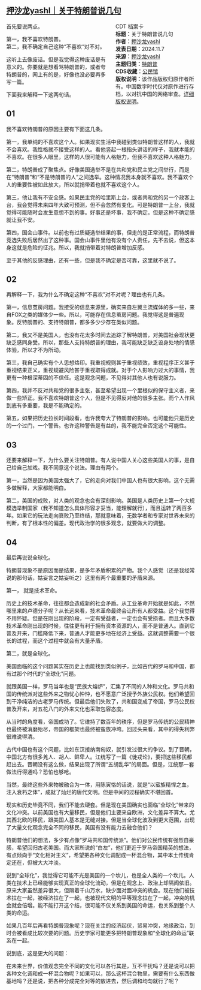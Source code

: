 <!--1731040534000-->
[押沙龙yashl｜关于特朗普说几句](https://chinadigitaltimes.net/chinese/712888.html)
------

<div style="width:42%;float:right;padding-left:20px;"><div class="su-spoiler su-spoiler-style-fancy su-spoiler-icon-chevron-circle" data-scroll-offset="0" data-anchor-in-url="no"><div class="su-spoiler-title" tabindex="0" role="button"><span class="su-spoiler-icon"></span>CDT 档案卡</div><div class="su-spoiler-content su-u-clearfix su-u-trim"><strong>标题：</strong>关于特朗普说几句<br><strong>作者：</strong><a href="https://chinadigitaltimes.net/space/押沙龙yashl" target="_blank">押沙龙yashl</a><br><strong>发表日期：</strong>2024.11.7<br><strong>来源：</strong><a href="https://archive.ph/v2kmN" target="_blank">押沙龙yashl</a><br><strong>主题归类：</strong><a href="https://chinadigitaltimes.net/space/特朗普" target="_blank">特朗普</a><br><strong>CDS收藏：</strong><a href="https://chinadigitaltimes.net/space/%E5%85%AC%E6%B0%91%E9%A6%86" target="_blank" rel="noopener">公民馆</a><br><strong>版权说明：</strong>该作品版权归原作者所有。中国数字时代仅对原作进行存档，以对抗中国的网络审查。<a href="https://chinadigitaltimes.net/chinese/copyright">详细版权说明</a>。</div></div></div><p>首先要说两点。</p><p>第一，我不喜欢特朗普。<br>第二，我不确定自己这种“不喜欢“对不对。</p><p>这听上去像废话。但是我觉得这种废话是有意义的。你要就是想看骂特朗普的，或者夸特朗普的，网上有的是，好像也没必要再多写一篇。</p><p>下面我来解释一下这两句话。</p><h2>01</h2><p>我不喜欢特朗普的原因主要有下面这几条。</p><p>第一，我单纯的不喜欢这个人。如果现实生活中我碰到类似特朗普这样的人，我就不会喜欢。我性格就不接受这样的人。看他竖起一根指头讲话的样子，我就本能的不喜欢。在很多人眼里，这样的人很可能有人格魅力，但我不喜欢这种人格魅力。</p><p>第二，特朗普成了聚焦点。好像美国选举不是在共和党和民主党之间举行，而是在“特朗普”和“不是特朗普的人”之间选举。这种情况我本身就不喜欢。我不喜欢个人的重要性被如此放大，所以就捎带着也就不喜欢这个人。</p><p>第三，他让我有不安全感。如果民主党的哈里斯上台，或者共和党的另一个政客上台，我会觉得未来四年大致可预测，但不会忽然有变化。可是特朗普一上台，我就觉得可能随时会发生意想不到的事。好事还是坏事，我不确定。但是这种不确定感就让我不安。</p><p>第四，国会山事件。以前也有过质疑选举结果的事，但走的是正常流程，而特朗普竞选失败后居然出了这种事。国会山事件里他有没有个人责任，先不去说，但这本身这就是危险的征兆。所以，我就捎带着对特朗普增加反感。</p><p>至于其他的反感理由，还有一些，但是我不确定是否可靠，这里就不说了。</p><h2>02</h2><p>再解释一下，我为什么不确定这种“不喜欢”对不对呢？理由也有几条。</p><p>第一，信息茧房问题。我接受的信息来源里，确实来自左翼主流媒体的多一些，来自FOX之类的媒体少一些。所以，可能存在信息茧房问题。我觉得这是普遍现象。反特朗普的、支持特朗普，都多多少少存在类似问题。</p><p>第二，我又不是美国人，也没有花太多时间去追踪了解特朗普，对美国社会现状更缺乏感同身受。所以，那些人支持特朗普的理由，我可能缺乏缺乏设身处地的情感体验，所以才不为所动。</p><p>第三，我自己确实有个人思想烙印。我重视规则甚于重视绩效，重视程序正义甚于重视结果正义，重视规避风险甚于重视取得成就。对于个人影响力过大的事情，我更有一种根深蒂固的不信任。这是观念问题，不见得对其他人也有说服力。</p><p>第四，我并不反对共和党的很多主张，甚至希望出现一个里根似的保守主义者，来做一些矫正。我不喜欢特朗普这个人，但是不见得反对他的很多主张。而个人作风到底有多重要，我是不能确定的。</p><p>第五，如果把历史拉长时间段看，也许我夸大了特朗普的影响。也可能他只是历史的一个过门，一个警告。也许这种警告是有益的，我不能完全否定这个可能性。</p><h2>03</h2><p>还要来解释一下，为什么要关注特朗普。有人说中国人关心这些美国人的事，是自己给自己加戏。我不同意这个说法。理由有两个。</p><p>第一，当然是因为美国太强大了，它的走向对我们中国人也有很大影响。这个无需多做解释，大家都能明白。</p><p>第二，美国的成败，对人类的观念也会有深刻影响。美国是人类历史上第一个大规模选举制国家（我不知道怎么具体形容才妥当，能理解就行），而且运转了两百多年。如果它的玩法走向衰败乃至终结，那就意味着，无数学者和专家对世界未来的判断，有了根本性的偏差。现代政治学的很多观念，就要做大的调整。</p><h2>04</h2><p>最后再说说全球化。</p><p>特朗普现象不是原因而是结果，是多年矛盾积累的产物。我个人感觉（还是我经常说的那句话，姑妄言之姑妄听之）这里有两个最重要的矛盾来源。</p><p>第一， 就是技术革命。</p><p>历史上的技术革命，往往都会造成新的社会矛盾。从工业革命开始就是如此，不然哪里来的卢德分子呢？从长远来看，技术革命最终会让所有人都受益。这个我觉得不用怀疑。但是在刚出现的阶段，一定有受益者，一定也会有受损者。而且大多数技术革命刚出现的时候，往往更有利于拥有资本资源的人，而不是普通人。直到它普及开来，门槛降低下来，普通人才能更多地在经济上受益。这就调整需要一个很长的过程，而这个过程中就会有大量矛盾。</p><p>第二，就是全球化。</p><p>美国面临的这个问题其实在历史上也能找到类似例子，比如古代的罗马和中国，都有过那个时代的“全球化”问题。</p><p>就跟美国一样，罗马当年也是“民族大熔炉”，汇集了不同的人种和文化。罗马共和国的传统派对这些外来之物忧心忡忡，也不愿意广泛授予外族公民权。他们希望回到干净纯洁的古老罗马传统。但最后他们失败了，共和国变成了帝国，罗马公民权普及开来，对五花八门的外来文化也采取包容态度。</p><p>从当时的角度看，帝国成功了。它维持了数百年的秩序，但是罗马传统的公民精神也最终被消磨殆尽，帝国的框架也最终被蛮族冲垮。回过头来看，其中的得失利弊很难说得清。</p><p>古代中国也有这个问题，比如东汉接纳南匈奴，就引发过很大的争议。到了晋朝，中国北方有很多羌人、胡人、鲜卑人。江统写了一篇《徙戎论》，要把这些移民都赶出去。晋朝没有这么做，结果出现了所谓“五胡乱华”的局面。但是，江统那一套做法行得通吗？恐怕也够呛。</p><p>当然，最终这些外来物被融合为一体，用陈寅恪的话说，就是“以蛮族精悍之血，注入衰朽之体”，成就了灿烂的唐代文明。但是中间的过程确实不堪回首。</p><p>现实和历史毕竟不同，我们不能去硬套。但是现在美国确实也面临“全球化”带来的文化冲突。以前美国也有大量移民，但是他们主要来自欧洲，文化差异不算大。尤其西北欧的移民，跟美国人基本是无缝对接。但是当全球化波及到更大范围，出现了大量文化观念完全不同的移民，美国有没有能力去融合他们？</p><p>特朗普他们的想法，多少有点像“罗马共和国传统派”。他们对公民传统有强烈自豪感，希望回归古老美国。而大家所说的“白左”，他们更近于罗马帝国精英的想法，有点倾向于“文化相对主义”，希望把各种文化调配成一杯混合物，其中本土传统肯定还在，但被大大冲淡。</p><p>说到“全球化”，我觉得它可能不光是美国的一个坎儿，也是全人类的一个坎儿。人类在技术上已经能够实现真正的全球化流动，但是在观念上、政治上却隔阂依旧。原来大家虽然差异很大，但隔着千山万水，缺少面对面冲突的机会。现在他们被技术拉在一起，被经济拉在了一起，也被现代文明的平等观念拉在了一起，冲突的机会就会倍增。能不能打开这个结，很可能不仅关系到美国的命运，也关系到整个人类的命运。</p><p>如果几百年后再看特朗普现象呢？现在关注的经济起伏，贸易冲突，地缘政治，到时会被看成比较次要的问题。历史学家可能更多把特朗普现象和“全球化的命运”联系在一起。</p><p>说到底，这是更大的问题：</p><p>在未来世界，价值观念完全不同的文化可以各行其是，互不干扰吗？还是说可以把各种文化调和成一杯混合物呢？如果可以，那么这杯混合物里，需要有什么东西做基地吗？还是说，把各种分成完全对等的放进去，然后调和均匀就行了呢？</p><div class="addtoany_share_save_container addtoany_content addtoany_content_bottom"><div class="a2a_kit a2a_kit_size_32 addtoany_list" data-a2a-url="https://chinadigitaltimes.net/chinese/712888.html" data-a2a-title="押沙龙yashl｜关于特朗普说几句"><a class="a2a_button_facebook" href="https://www.addtoany.com/add_to/facebook?linkurl=https%3A%2F%2Fchinadigitaltimes.net%2Fchinese%2F712888.html&amp;linkname=%E6%8A%BC%E6%B2%99%E9%BE%99yashl%EF%BD%9C%E5%85%B3%E4%BA%8E%E7%89%B9%E6%9C%97%E6%99%AE%E8%AF%B4%E5%87%A0%E5%8F%A5" title="Facebook" rel="nofollow noopener" target="_blank"></a><a class="a2a_button_twitter" href="https://www.addtoany.com/add_to/twitter?linkurl=https%3A%2F%2Fchinadigitaltimes.net%2Fchinese%2F712888.html&amp;linkname=%E6%8A%BC%E6%B2%99%E9%BE%99yashl%EF%BD%9C%E5%85%B3%E4%BA%8E%E7%89%B9%E6%9C%97%E6%99%AE%E8%AF%B4%E5%87%A0%E5%8F%A5" title="Twitter" rel="nofollow noopener" target="_blank"></a><a class="a2a_button_telegram" href="https://www.addtoany.com/add_to/telegram?linkurl=https%3A%2F%2Fchinadigitaltimes.net%2Fchinese%2F712888.html&amp;linkname=%E6%8A%BC%E6%B2%99%E9%BE%99yashl%EF%BD%9C%E5%85%B3%E4%BA%8E%E7%89%B9%E6%9C%97%E6%99%AE%E8%AF%B4%E5%87%A0%E5%8F%A5" title="Telegram" rel="nofollow noopener" target="_blank"></a><a class="a2a_button_reddit" href="https://www.addtoany.com/add_to/reddit?linkurl=https%3A%2F%2Fchinadigitaltimes.net%2Fchinese%2F712888.html&amp;linkname=%E6%8A%BC%E6%B2%99%E9%BE%99yashl%EF%BD%9C%E5%85%B3%E4%BA%8E%E7%89%B9%E6%9C%97%E6%99%AE%E8%AF%B4%E5%87%A0%E5%8F%A5" title="Reddit" rel="nofollow noopener" target="_blank"></a><a class="a2a_button_whatsapp" href="https://www.addtoany.com/add_to/whatsapp?linkurl=https%3A%2F%2Fchinadigitaltimes.net%2Fchinese%2F712888.html&amp;linkname=%E6%8A%BC%E6%B2%99%E9%BE%99yashl%EF%BD%9C%E5%85%B3%E4%BA%8E%E7%89%B9%E6%9C%97%E6%99%AE%E8%AF%B4%E5%87%A0%E5%8F%A5" title="WhatsApp" rel="nofollow noopener" target="_blank"></a><a class="a2a_button_email" href="https://www.addtoany.com/add_to/email?linkurl=https%3A%2F%2Fchinadigitaltimes.net%2Fchinese%2F712888.html&amp;linkname=%E6%8A%BC%E6%B2%99%E9%BE%99yashl%EF%BD%9C%E5%85%B3%E4%BA%8E%E7%89%B9%E6%9C%97%E6%99%AE%E8%AF%B4%E5%87%A0%E5%8F%A5" title="Email" rel="nofollow noopener" target="_blank"></a><a class="a2a_button_copy_link" href="https://www.addtoany.com/add_to/copy_link?linkurl=https%3A%2F%2Fchinadigitaltimes.net%2Fchinese%2F712888.html&amp;linkname=%E6%8A%BC%E6%B2%99%E9%BE%99yashl%EF%BD%9C%E5%85%B3%E4%BA%8E%E7%89%B9%E6%9C%97%E6%99%AE%E8%AF%B4%E5%87%A0%E5%8F%A5" title="Copy Link" rel="nofollow noopener" target="_blank"></a><a class="a2a_dd addtoany_share_save addtoany_share" href="https://www.addtoany.com/share"></a></div></div>
